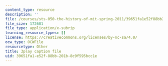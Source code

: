 ```yaml
---
content_type: resource
description: ''
file: /courses/sts-050-the-history-of-mit-spring-2011/39651fa1e52f88bb201b8c9f595bcc1e_RwDQWPhNZ8U.srt
file_size: 172681
file_type: application/x-subrip
learning_resource_types: []
license: https://creativecommons.org/licenses/by-nc-sa/4.0/
ocw_type: OCWFile
resourcetype: Other
title: 3play caption file
uid: 39651fa1-e52f-88bb-201b-8c9f595bcc1e
---
```

